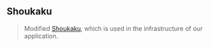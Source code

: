 ## Shoukaku

> Modified [Shoukaku](https://github.com/Deivu/Shoukaku), which is used in the infrastructure of our application.
